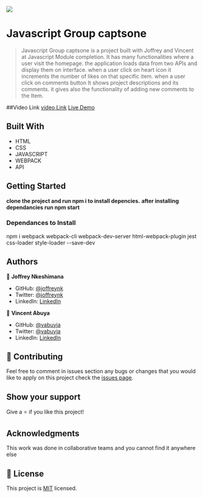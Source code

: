 ![](https://img.shields.io/badge/Microverse-blueviolet)

# Javascript Group captsone

> Javascript Group captsone is a project built with Joffrey and Vincent at Javascript Module completion. It has many functionalities where a user visit the homepage. the application loads data from two APIs and display them on interface. when a user click on heart icon it increments the number of likes on that specific item. when a user click on comments button It shows project descriptions and its comments. it gives also the functionality of adding new comments to the Item.

##Video Link 
[video Link](https://drive.google.com/file/d/1gykehauOaQ9MKBOsU18KaYj4WFxPWBKd/view?usp=sharing)
[Live Demo](https://joffreynk.github.io/Module2-FInalMealCapstone/)

## Built With

- HTML
- CSS
- JAVASCRIPT
- WEBPACK
- API



## Getting Started

**clone the project and run **npm i** to install depencies.**
**after installing dependancies run npm start**



### Dependances to Install
npm i webpack webpack-cli webpack-dev-server html-webpack-plugin jest css-loader style-loader --save-dev



## Authors

👤 **Joffrey Nkeshimana**

- GitHub: [@joffreynk](https://github.com/JoffreyNK)
- Twitter: [@joffreynk](https://twitter.com/home)
- LinkedIn: [LinkedIn](https://www.linkedin.com/in/joffrey-nkeshimana-15b8aa1b3/)

👤 **Vincent Abuya**

- GitHub: [@vabuyia](https://github.com/vabuyia)
- Twitter: [@vabuyia](https://twitter.com/abuyag)
- LinkedIn: [LinkedIn](https://www.linkedin.com/in/vabuyia/)


## 🤝 Contributing

Feel free to comment in issues section any bugs or changes that you would like to apply on this project
check the [issues page](../../issues/).

## Show your support

Give a ⭐️ if you like this project!

## Acknowledgments

This work was done in collaborative teams  and you cannot find it anywhere else

## 📝 License

This project is [MIT](./MIT.md) licensed.
